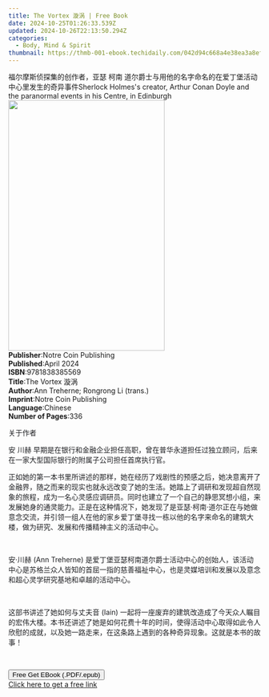 ```yaml
---
title: The Vortex 漩涡 | Free Book
date: 2024-10-25T01:26:33.539Z
updated: 2024-10-26T22:13:50.294Z
categories:
  - Body, Mind & Spirit
thumbnail: https://thmb-001-ebook.techidaily.com/042d94c668a4e38ea3a8ef8c06bd5c55b50f0b2b2914b3ed8f24bf046762976d.jpg
---
```

<main id="book-container">
  <div class="flex flex-col">
    <div class="book-brief flex-1 py-6 px-4 sm:p-6 md:py-10 md:px-8">
      <!-- brief-->
      <div class="book-brief-main">
        福尔摩斯侦探集的创作者，亚瑟 柯南
        道尔爵士与用他的名字命名的在爱丁堡活动中心里发生的奇异事件Sherlock
        Holmes's creator, Arthur Conan Doyle and the paranormal events in his
        Centre, in Edinburgh
      </div>
    </div>
    <div
      class="book-meta-info flex-1 grid gap-4 col-start-1 col-end-3 row-start-1 sm:mb-6 sm:grid-cols-4 lg:gap-6 lg:col-start-2 lg:row-end-6 lg:row-span-6 lg:mb-0"
    >
      <div
        class="book-meta-info-left place-content-center mt-4 p-4 text-sm leading-6 col-start-2 col-span-2 dark:text-slate-400"
      >
        <img
          class="w-full h-500 object-cover rounded-lg sm:h-255 sm:col-span-2 lg:col-span-full"
          src="https://img-001-ebook.techidaily.com/0e9ce1a4ac27dd536d70c73844cad71f282d595baa8f9182e967611abd597d5b.jpg"
          alt=""
          width="312"
          height="500"
        />
      </div>
      <div
        class="book-meta-info-right mt-2 col-start-1 row-start-2 col-span-3 self-center"
      >
        <!-- meta data  -->
        <div class="flex flex-col px-4 md:px-8">
          <div class="flex-1">
            <strong>Publisher</strong>:<span class="px-2"
              >Notre Coin Publishing</span
            >
          </div>
          <div class="flex-1">
            <strong>Published</strong>:<span class="px-2">April 2024</span>
          </div>
          <div class="flex-1">
            <strong>ISBN</strong>:<span class="px-2">9781838385569</span>
          </div>
          <div class="flex-1">
            <strong>Title</strong>:<span class="px-2">The Vortex 漩涡</span>
          </div>
          <div class="flex-1">
            <strong>Author</strong>:<span class="px-2"
              >Ann Treherne; Rongrong Li (trans.)</span
            >
          </div>
          <div class="flex-1">
            <strong>Imprint</strong>:<span class="px-2"
              >Notre Coin Publishing</span
            >
          </div>
          <div class="flex-1">
            <strong>Language</strong>:<span class="px-2">Chinese</span>
          </div>
          <div class="flex-1">
            <strong>Number of Pages</strong>:<span class="px-2">336</span>
          </div>
        </div>
      </div>
    </div>
    <div class="book-description flex-1 py-6 px-4 sm:p-6 md:py-10 md:px-8">
      <div class="book-description-main">
        <div accordion-content="" id="description">
          <p><span style="color: rgb(32, 33, 36)">关于作者</span></p>
          <p>
            <span style="color: rgb(32, 33, 36)"
              >安 川赫
              早期是在银行和金融企业担任高职，曾在普华永道担任过独立顾问，后来在一家大型国际银行的附属子公司担任首席执行官。</span
            >
          </p>
          <p>
            <span style="color: rgb(32, 33, 36)"
              >正如她的第一本书里所讲述的那样，她在经历了戏剧性的预感之后，她决意离开了金融界，随之而来的现实也就永远改变了她的生活。她踏上了调研和发现超自然现象的旅程，成为一名心灵感应调研员。同时也建立了一个自己的静思冥想小组，来发展她身的通灵能力。正是在这种情况下，她发现了是亚瑟·柯南·道尔正在与她做意念交流，并引领一组人在他的家乡爱丁堡寻找一栋以他的名字来命名的建筑大楼，做为研究、发展和传播精神主义的活动中心。</span
            >
          </p>
          <p><span style="color: rgb(32, 33, 36)">&nbsp;</span></p>
          <p>
            <span style="color: rgb(32, 33, 36)"
              >安·川赫&nbsp;(Ann
              Treherne)&nbsp;是爱丁堡亚瑟柯南道尔爵士活动中心的创始人，该活动中心是苏格兰众人皆知的首屈一指的慈善福祉中心，也是灵媒培训和发展以及意念和超心灵学研究基地和卓越的活动中心。</span
            >
          </p>
          <p><span style="color: rgb(32, 33, 36)">&nbsp;</span></p>
          <p>
            <span style="color: rgb(32, 33, 36)"
              >这部书讲述了她如何与丈夫音&nbsp;(Iain)&nbsp;一起将一座废弃的建筑改造成了今天众人瞩目的宏伟大楼。本书还讲述了她是如何花费十年的时间，使得活动中心取得如此令人欣慰的成就，以及她一路走来，在这条路上遇到的各种奇异现象。这就是本书的故事！</span
            >
          </p>
          <p><br /></p>
        </div>
        <div class="accordion-fader"></div>
      </div>
    </div>
    <div class="book-excerpts flex-1 py-6 px-4 sm:p-6 md:py-10 md:px-8"></div>
    <div
      class="book-about-author flex-1 py-6 px-4 sm:p-6 md:py-10 md:px-8"
    ></div>
    <div class="book-free-get flex-1 py-6 px-4 sm:p-6 md:py-10 md:px-8">
      <button
        id="btn-free-get"
        class="bg-blue-500 hover:bg-blue-700 text-white font-bold py-2 px-4 rounded"
      >
        Free Get EBook (.PDF/.epub)
      </button>
      <div id="countdown-display" class="px-2 text-lg mt-2"></div>
      <a
        id="free-link"
        class="hidden bg-blue-500 hover:bg-blue-700 text-white font-bold py-2 px-4 rounded"
        href="https://www.ebooks.com/en-us/book/211266568/the-vortex/ann-treherne/"
        target="_blank"
        >Click here to get a free link</a
      >
    </div>
    <script>
      let countdownTime = 0;
      let countdownInterval = null;
      document
        .getElementById('btn-free-get')
        .addEventListener('click', startCountdown);
      function startCountdown() {
        countdownTime = new Date().getTime() + 60000 * 3;
        countdownInterval = setInterval(updateCountdown, 1000);
        document.getElementById('btn-free-get').disabled = true;
        document
          .getElementById('btn-free-get')
          .classList.add('bg-gray-500', 'cursor-not-allowed');
      }
      function updateCountdown() {
        let currentTime = new Date().getTime();
        let timeLeft = countdownTime - currentTime;
        let secondsLeft = Math.floor(timeLeft / 1000);
        document.getElementById('countdown-display').innerHTML =
          `Remaining time: ${secondsLeft} seconds.`;
        if (secondsLeft <= 0) {
          clearInterval(countdownInterval);
          document.getElementById('btn-free-get').classList.add('hidden');
          document.getElementById('free-link').classList.remove('hidden');
          document.getElementById('countdown-display').innerHTML = '';
        }
      }
    </script>
  </div>
</main>

<ins class="adsbygoogle"
      style="display:block"
      data-ad-client="ca-pub-7571918770474297"
      data-ad-slot="8358498916"
      data-ad-format="auto"
      data-full-width-responsive="true"></ins>
    